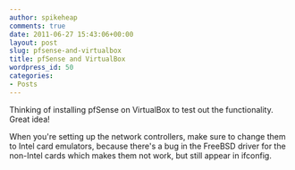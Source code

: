 ```yaml
---
author: spikeheap
comments: true
date: 2011-06-27 15:43:06+00:00
layout: post
slug: pfsense-and-virtualbox
title: pfSense and VirtualBox
wordpress_id: 50
categories:
- Posts
---
```


Thinking of installing pfSense on VirtualBox to test out the functionality. Great idea! 

When you're setting up the network controllers, make sure to change them to Intel card emulators, because there's a bug in the FreeBSD driver for the non-Intel cards which makes them not work, but still appear in ifconfig.
